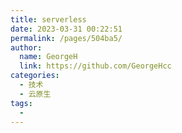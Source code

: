 ```yaml
---
title: serverless
date: 2023-03-31 00:22:51
permalink: /pages/504ba5/
author: 
  name: GeorgeH
  link: https://github.com/GeorgeHcc
categories: 
  - 技术
  - 云原生
tags: 
  - 
---
```

